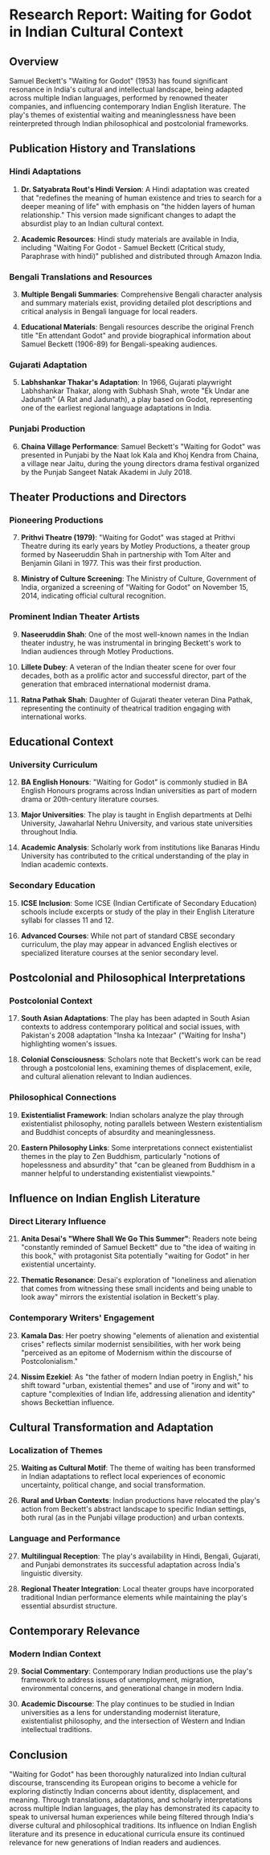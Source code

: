 # Research Report: Waiting for Godot in Indian Cultural Context

## Overview

Samuel Beckett's "Waiting for Godot" (1953) has found significant resonance in India's cultural and intellectual landscape, being adapted across multiple Indian languages, performed by renowned theater companies, and influencing contemporary Indian English literature. The play's themes of existential waiting and meaninglessness have been reinterpreted through Indian philosophical and postcolonial frameworks.

## Publication History and Translations

### Hindi Adaptations
1. **Dr. Satyabrata Rout's Hindi Version**: A Hindi adaptation was created that "redefines the meaning of human existence and tries to search for a deeper meaning of life" with emphasis on "the hidden layers of human relationship." This version made significant changes to adapt the absurdist play to an Indian cultural context.

2. **Academic Resources**: Hindi study materials are available in India, including "Waiting For Godot - Samuel Beckett (Critical study, Paraphrase with hindi)" published and distributed through Amazon India.

### Bengali Translations and Resources
3. **Multiple Bengali Summaries**: Comprehensive Bengali character analysis and summary materials exist, providing detailed plot descriptions and critical analysis in Bengali language for local readers.

4. **Educational Materials**: Bengali resources describe the original French title "En attendant Godot" and provide biographical information about Samuel Beckett (1906-89) for Bengali-speaking audiences.

### Gujarati Adaptation
5. **Labhshankar Thakar's Adaptation**: In 1966, Gujarati playwright Labhshankar Thakar, along with Subhash Shah, wrote "Ek Undar ane Jadunath" (A Rat and Jadunath), a play based on Godot, representing one of the earliest regional language adaptations in India.

### Punjabi Production
6. **Chaina Village Performance**: Samuel Beckett's "Waiting for Godot" was presented in Punjabi by the Naat lok Kala and Khoj Kendra from Chaina, a village near Jaitu, during the young directors drama festival organized by the Punjab Sangeet Natak Akademi in July 2018.

## Theater Productions and Directors

### Pioneering Productions
7. **Prithvi Theatre (1979)**: "Waiting for Godot" was staged at Prithvi Theatre during its early years by Motley Productions, a theater group formed by Naseeruddin Shah in partnership with Tom Alter and Benjamin Gilani in 1977. This was their first production.

8. **Ministry of Culture Screening**: The Ministry of Culture, Government of India, organized a screening of "Waiting for Godot" on November 15, 2014, indicating official cultural recognition.

### Prominent Indian Theater Artists
9. **Naseeruddin Shah**: One of the most well-known names in the Indian theater industry, he was instrumental in bringing Beckett's work to Indian audiences through Motley Productions.

10. **Lillete Dubey**: A veteran of the Indian theater scene for over four decades, both as a prolific actor and successful director, part of the generation that embraced international modernist drama.

11. **Ratna Pathak Shah**: Daughter of Gujarati theater veteran Dina Pathak, representing the continuity of theatrical tradition engaging with international works.

## Educational Context

### University Curriculum
12. **BA English Honours**: "Waiting for Godot" is commonly studied in BA English Honours programs across Indian universities as part of modern drama or 20th-century literature courses.

13. **Major Universities**: The play is taught in English departments at Delhi University, Jawaharlal Nehru University, and various state universities throughout India.

14. **Academic Analysis**: Scholarly work from institutions like Banaras Hindu University has contributed to the critical understanding of the play in Indian academic contexts.

### Secondary Education
15. **ICSE Inclusion**: Some ICSE (Indian Certificate of Secondary Education) schools include excerpts or study of the play in their English Literature syllabi for classes 11 and 12.

16. **Advanced Courses**: While not part of standard CBSE secondary curriculum, the play may appear in advanced English electives or specialized literature courses at the senior secondary level.

## Postcolonial and Philosophical Interpretations

### Postcolonial Context
17. **South Asian Adaptations**: The play has been adapted in South Asian contexts to address contemporary political and social issues, with Pakistan's 2008 adaptation "Insha ka Intezaar" ("Waiting for Insha") highlighting women's issues.

18. **Colonial Consciousness**: Scholars note that Beckett's work can be read through a postcolonial lens, examining themes of displacement, exile, and cultural alienation relevant to Indian audiences.

### Philosophical Connections
19. **Existentialist Framework**: Indian scholars analyze the play through existentialist philosophy, noting parallels between Western existentialism and Buddhist concepts of absurdity and meaninglessness.

20. **Eastern Philosophy Links**: Some interpretations connect existentialist themes in the play to Zen Buddhism, particularly "notions of hopelessness and absurdity" that "can be gleaned from Buddhism in a manner helpful to understanding existentialist viewpoints."

## Influence on Indian English Literature

### Direct Literary Influence
21. **Anita Desai's "Where Shall We Go This Summer"**: Readers note being "constantly reminded of Samuel Beckett" due to "the idea of waiting in this book," with protagonist Sita potentially "waiting for Godot" in her existential uncertainty.

22. **Thematic Resonance**: Desai's exploration of "loneliness and alienation that comes from witnessing these small incidents and being unable to look away" mirrors the existential isolation in Beckett's play.

### Contemporary Writers' Engagement
23. **Kamala Das**: Her poetry showing "elements of alienation and existential crises" reflects similar modernist sensibilities, with her work being "perceived as an epitome of Modernism within the discourse of Postcolonialism."

24. **Nissim Ezekiel**: As "the father of modern Indian poetry in English," his shift toward "urban, existential themes" and use of "irony and wit" to capture "complexities of Indian life, addressing alienation and identity" shows Beckettian influence.

## Cultural Transformation and Adaptation

### Localization of Themes
25. **Waiting as Cultural Motif**: The theme of waiting has been transformed in Indian adaptations to reflect local experiences of economic uncertainty, political change, and social transformation.

26. **Rural and Urban Contexts**: Indian productions have relocated the play's action from Beckett's abstract landscape to specific Indian settings, both rural (as in the Punjabi village production) and urban contexts.

### Language and Performance
27. **Multilingual Reception**: The play's availability in Hindi, Bengali, Gujarati, and Punjabi demonstrates its successful adaptation across India's linguistic diversity.

28. **Regional Theater Integration**: Local theater groups have incorporated traditional Indian performance elements while maintaining the play's essential absurdist structure.

## Contemporary Relevance

### Modern Indian Context
29. **Social Commentary**: Contemporary Indian productions use the play's framework to address issues of unemployment, migration, environmental concerns, and generational change in modern India.

30. **Academic Discourse**: The play continues to be studied in Indian universities as a lens for understanding modernist literature, existentialist philosophy, and the intersection of Western and Indian intellectual traditions.

## Conclusion

"Waiting for Godot" has been thoroughly naturalized into Indian cultural discourse, transcending its European origins to become a vehicle for exploring distinctly Indian concerns about identity, displacement, and meaning. Through translations, adaptations, and scholarly interpretations across multiple Indian languages, the play has demonstrated its capacity to speak to universal human experiences while being filtered through India's diverse cultural and philosophical traditions. Its influence on Indian English literature and its presence in educational curricula ensure its continued relevance for new generations of Indian readers and audiences.